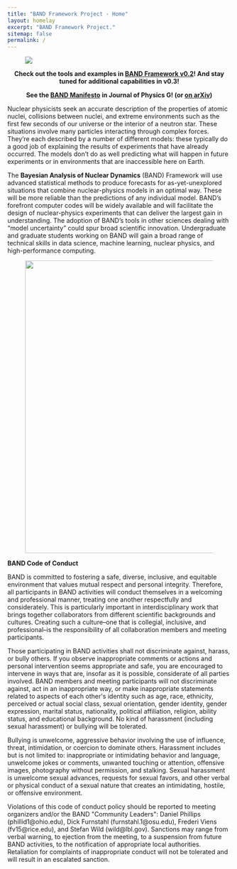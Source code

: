 ```yaml
---
title: "BAND Framework Project - Home"
layout: homelay
excerpt: "BAND Framework Project."
sitemap: false
permalink: /
---
```


<figure class="fourth" style="text-align:left">
  <img class="img-responsive" src="{{ site.url }}{{ site.baseurl }}/images/logopic/BAND_logo_v2.png"  max-width="580px">
</figure>

<!--
<figure class="fourth" style="text-align:left">
  <img src="{{ site.url }}{{ site.baseurl }}/images/logopic/BAND_logo_v2.png" style="width: 440px">
</figure>
-->

<!--
<figure class="fourth" style="text-align:center">
  <img src="{{ site.url }}{{ site.baseurl }}/images/logopic/BAND_logo_alt_v1.png" style="width: 450px; ">
</figure>
-->

<p style="text-align:center">
<b>Check out the tools and examples in <a href='https://github.com/bandframework/bandframework'>BAND Framework v0.2</a>! And stay tuned for additional capabilities in v0.3!</b>
</p>

<p style="text-align:center">
<b>See the <a href='https://iopscience.iop.org/article/10.1088/1361-6471/abf1df'>BAND Manifesto</a> in Journal of Physics G! (or <a href='https://arxiv.org/abs/2012.07704'>on arXiv</a>)</b>
</p>

<p>
Nuclear physicists seek an accurate description of the properties of atomic nuclei, collisions between nuclei, and extreme environments such as the first few seconds of our universe or the interior of a neutron star. These situations involve many particles interacting through complex forces. They’re each described by a number of different models: these typically do a good job of explaining the results of experiments that have already occurred. The models don’t do as well predicting what will happen in future experiments or in environments that are inaccessible here on Earth.
</p>

<p>
The <b>Bayesian Analysis of Nuclear Dynamics</b> (BAND) Framework will use advanced statistical methods to produce forecasts for as-yet-unexplored situations that combine nuclear-physics models in an optimal way. These will be more reliable than the predictions of any individual model. BAND’s forefront computer codes will be widely available and will facilitate the design of nuclear-physics experiments that can deliver the largest gain in understanding. The adoption of BAND’s tools in other sciences dealing with “model uncertainty” could spur broad scientific innovation. Undergraduate and graduate students working on BAND will gain a broad range of technical skills in data science, machine learning, nuclear physics, and high-performance computing.
</p>


<figure class="fourth">
  <img src="{{ site.url }}{{ site.baseurl }}/images/frameworkpic/flowchart_tikz_paper.png" style="width: 660px; border-radius:0">
</figure>

<p>
<b>BAND Code of Conduct</b>
</p>
<p>
BAND is committed to fostering a safe, diverse, inclusive, and equitable environment that values mutual respect and personal integrity. Therefore, all participants in BAND activities will conduct themselves in a welcoming and professional manner, treating one another respectfully and considerately.  This is particularly important in interdisciplinary work that brings together collaborators from different scientific backgrounds and cultures. Creating such a culture–one that is collegial, inclusive, and professional–is the responsibility of all collaboration members and meeting participants.
</p>
<p>
Those participating in BAND activities shall not discriminate against, harass, or bully others. If you observe inappropriate comments or actions and personal intervention seems appropriate and safe, you are encouraged to intervene in ways that are, insofar as it is possible, considerate of all parties involved. BAND members and meeting participants will not discriminate against, act in an inappropriate way, or make inappropriate statements related to aspects of each other's identity such as age, race, ethnicity, perceived or actual social class, sexual orientation, gender identity, gender expression, marital status, nationality, political affiliation, religion, ability status, and educational background. No kind of harassment (including sexual harassment) or bullying will be tolerated.
</p>
<p>
Bullying is unwelcome, aggressive behavior involving the use of influence, threat, intimidation, or coercion to dominate others. Harassment includes but is not limited to: inappropriate or intimidating behavior and language, unwelcome jokes or comments, unwanted touching or attention, offensive images, photography without permission, and stalking. Sexual harassment is unwelcome sexual advances, requests for sexual favors, and other verbal or physical conduct of a sexual nature that creates an intimidating, hostile, or offensive environment.
</p>
<p>
Violations of this code of conduct policy should be reported to meeting organizers and/or the BAND "Community Leaders": Daniel Phillips (phillid1@ohio.edu), Dick Furnstahl (furnstahl.1@osu.edu), Frederi Viens (fv15@rice.edu), and Stefan Wild (wild@lbl.gov). Sanctions may range from verbal warning, to ejection from the meeting, to a suspension from future BAND activities, to the notification of appropriate local authorities. Retaliation for complaints of inappropriate conduct will not be tolerated and will result in an escalated sanction.
</p>

<!--
<figure class="fourth">
  <img src="{{ site.url }}{{ site.baseurl }}/images/frameworkpic/flowchart_website.png" style="width: 660px; border-radius:0">
</figure>
-->

<!--
<figure class="fourth">
  <img src="{{ site.url }}{{ site.baseurl }}/images/logopic/Logo_Leiden.jpg" style="width: 210px">
  <img src="{{ site.url }}{{ site.baseurl }}/images/logopic/Logo_Nanofront.jpg" style="width: 110px">
  <img src="{{ site.url }}{{ site.baseurl }}/images/logopic/Logo_NWO.jpg" style="width: 120px">
  <img src="{{ site.url }}{{ site.baseurl }}/images/logopic/Logo_ERC.jpg" style="width: 110px">
</figure>
-->
